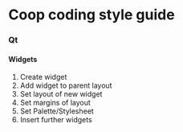 # Coop coding style guide

### Qt

#### Widgets
1. Create widget
2. Add widget to parent layout
3. Set layout of new widget
4. Set margins of layout
5. Set Palette/Stylesheet
6. Insert further widgets
